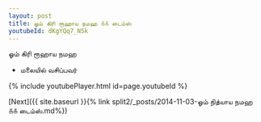 ```yaml
---
layout: post
title: ஓம் கிரி ரூஹாய நமஹ ௧௧ டைம்ஸ்
youtubeId: dKgYQq7_N5k
---
```

 
 
 ஓம் கிரி ரூஹாய நமஹ  
 
 -  மலையில் வசிப்பவர் 
 
  
 
  
 
 
 
 
 
 


{% include youtubePlayer.html id=page.youtubeId %}
 
[Next]({{ site.baseurl }}{% link  split2/_posts/2014-11-03-ஓம் நித்யாய நமஹ ௧௧ டைம்ஸ்.md%})
 

